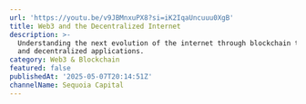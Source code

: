 ```yaml
---
url: 'https://youtu.be/v9JBMnxuPX8?si=iK2IqaUncuuu0XgB'
title: Web3 and the Decentralized Internet
description: >-
  Understanding the next evolution of the internet through blockchain technology
  and decentralized applications.
category: Web3 & Blockchain
featured: false
publishedAt: '2025-05-07T20:14:51Z'
channelName: Sequoia Capital
---
```


